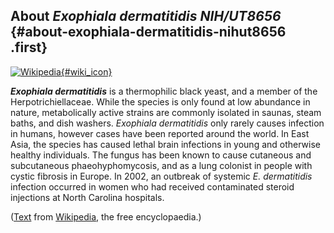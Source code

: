About *Exophiala dermatitidis NIH/UT8656* {#about-exophiala-dermatitidis-nihut8656 .first}
-----------------------------------------

[![Wikipedia](/img/wikipedia_logo_v2_en.png){#wiki_icon}](http://en.wikipedia.org/wiki/Exophiala_dermatitidis)

***Exophiala dermatitidis*** is a thermophilic black yeast, and a member
of the Herpotrichiellaceae. While the species is only found at low
abundance in nature, metabolically active strains are commonly isolated
in saunas, steam baths, and dish washers. *Exophiala dermatitidis* only
rarely causes infection in humans, however cases have been reported
around the world. In East Asia, the species has caused lethal brain
infections in young and otherwise healthy individuals. The fungus has
been known to cause cutaneous and subcutaneous phaeohyphomycosis, and as
a lung colonist in people with cystic fibrosis in Europe. In 2002, an
outbreak of systemic *E. dermatitidis* infection occurred in women who
had received contaminated steroid injections at North Carolina
hospitals.

([Text](http://en.wikipedia.org/wiki/Exophiala_dermatitidis) from
[Wikipedia](http://en.wikipedia.org/), the free encyclopaedia.)
